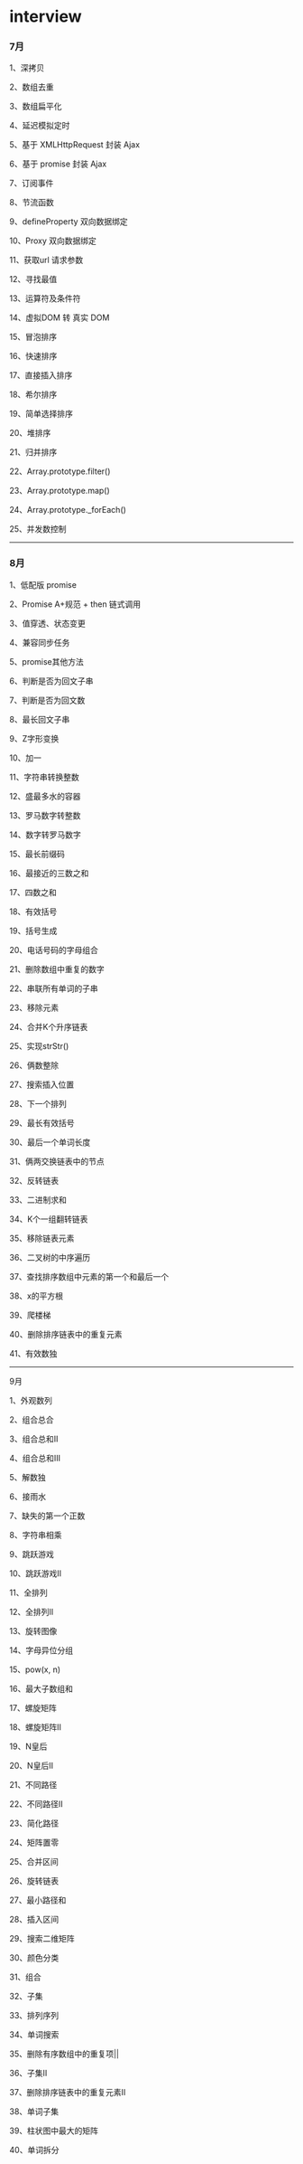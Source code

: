 # interview

### 7月

1、深拷贝

2、数组去重

3、数组扁平化

4、延迟模拟定时

5、基于 XMLHttpRequest 封装 Ajax

6、基于 promise 封装 Ajax

7、订阅事件

8、节流函数

9、defineProperty 双向数据绑定

10、Proxy 双向数据绑定

11、获取url 请求参数

12、寻找最值

13、运算符及条件符

14、虚拟DOM 转 真实 DOM

15、冒泡排序

16、快速排序

17、直接插入排序

18、希尔排序

19、简单选择排序

20、堆排序

21、归并排序

22、Array.prototype.filter()

23、Array.prototype.map()

24、Array.prototype._forEach()

25、并发数控制

<hr/>

### 8月

1、低配版 promise

2、Promise A+规范 + then 链式调用

3、值穿透、状态变更

4、兼容同步任务

5、promise其他方法

6、判断是否为回文子串

7、判断是否为回文数

8、最长回文子串

9、Z字形变换

10、加一

11、字符串转换整数

12、盛最多水的容器

13、罗马数字转整数

14、数字转罗马数字

15、最长前缀码

16、最接近的三数之和

17、四数之和

18、有效括号

19、括号生成

20、电话号码的字母组合

21、删除数组中重复的数字

22、串联所有单词的子串

23、移除元素

24、合并K个升序链表

25、实现strStr()

26、俩数整除

27、搜索插入位置

28、下一个排列

29、最长有效括号

30、最后一个单词长度

31、俩两交换链表中的节点

32、反转链表

33、二进制求和

34、K个一组翻转链表

35、移除链表元素

36、二叉树的中序遍历

37、查找排序数组中元素的第一个和最后一个

38、x的平方根

39、爬楼梯

40、删除排序链表中的重复元素

41、有效数独

<hr/>

9月

1、外观数列

2、组合总合

3、组合总和II

4、组合总和III

5、解数独

6、接雨水

7、缺失的第一个正数

8、字符串相乘

9、跳跃游戏

10、跳跃游戏II

11、全排列

12、全排列II

13、旋转图像

14、字母异位分组

15、pow(x, n)

16、最大子数组和

17、螺旋矩阵

18、螺旋矩阵II

19、N皇后

20、N皇后II

21、不同路径

22、不同路径II

23、简化路径

24、矩阵置零

25、合并区间

26、旋转链表

27、最小路径和

28、插入区间

29、搜索二维矩阵

30、颜色分类

31、组合

32、子集

33、排列序列

34、单词搜索

35、删除有序数组中的重复项||

36、子集II

37、删除排序链表中的重复元素II

38、单词子集

39、柱状图中最大的矩阵

40、单词拆分
